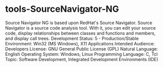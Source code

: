 tools-SourceNavigator-NG
========================

Source Navigator NG is based upon RedHat's Source Navigator. Source Navigator is a source code analysis tool. With it, you can edit your source code, display relationships between classes and functions and members, and display call trees.    Development Status: 5 - Production/Stable Environment: Win32 (MS Windows), X11 Applications Intended Audience: Developers License: GNU General Public License (GPL) Natural Language: English Operating System: Windows, Linux Programming Language: C, Tcl Topic: Software Development, Integrated Development Environments (IDE)